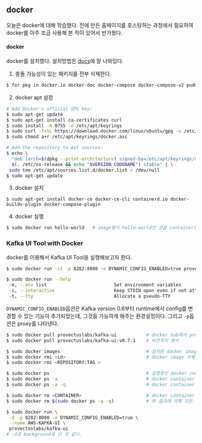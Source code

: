## docker

오늘은 docker에 대해 학습했다. 전에 만든 홈페이지를 호스팅하는 과정에서 필요하여 docker를 아주 조금 사용해 본 적이 있어서 반가웠다.

#### docker

docker를 설치했다. 설치방법은 [docs](https://docs.docker.com/engine/install/ubuntu/)에 잘 나와있다.

1. 충돌 가능성이 있는 패키지를 전부 삭제한다.
```bash
$ for pkg in docker.io docker-doc docker-compose docker-compose-v2 podman-docker containerd runc; do sudo apt-get remove $pkg; done
```

2. docker apt 설정

```bash
# Add Docker's official GPG key:
$ sudo apt-get update
$ sudo apt-get install ca-certificates curl
$ sudo install -m 0755 -d /etc/apt/keyrings
$ sudo curl -fsSL https://download.docker.com/linux/ubuntu/gpg -o /etc/apt/keyrings/docker.asc
$ sudo chmod a+r /etc/apt/keyrings/docker.asc

# Add the repository to Apt sources:
$ echo \
  "deb [arch=$(dpkg --print-architecture) signed-by=/etc/apt/keyrings/docker.asc] https://download.docker.com/linux/ubuntu \
  $(. /etc/os-release && echo "$VERSION_CODENAME") stable" | \
 sudo tee /etc/apt/sources.list.d/docker.list > /dev/null
$ sudo apt-get update
```
3. docker 설치
```
$ sudo apt-get install docker-ce docker-ce-cli containerd.io docker-buildx-plugin docker-compose-plugin
```
4. docker 실행
```bash
$ sudo docker run hello-world   # image명이 hello-world인 것을 container로 띄운다.
```

### Kafka UI Tool with Docker

docker를 이용해서 Kafka UI Tool을 실행해보고자 한다.

```bash
$ sudo docker run -it -p 8282:8080 -e DYNAMIC_CONFIG_ENABLED=true provectuslabs/kafka-ui

$ sudo docker run --help
 -e, --env list                         Set environment variables
 -i, --interactive                      Keep STDIN open even if not attached
 -t, --tty                              Allocate a pseudo-TTY
```
`DYNAMIC_CONFIG_ENABLED`옵션은 Kafka version 0.6부터 runtime에서 config를 변경할 수 있는 기능이 추가되었는데, 그것을 가능하게 해주는 환경설정이다. 그리고 `-p`옵션은 proxy를 나타낸다.

```bash
$ sudo docker pull provectuslabs/kafka-ui           # docker hub에서 provectuslabs/kafka-ui를 다운로드, 제작자명/프로그램명이 작명규칙이다.
$ sudo docker pull provectuslabs/kafka-ui:v0.7.1    # 버전까지 명시

$ sudo docker images                                # 설치된 docker image 조회
$ sudo docker rmi <id>                              # docker image 삭제
$ sudo docker rmi <REPOSITORY:TAG >

$ sudo docker ps                                    # 실행중인 docker container 조회
$ sudo docker ps -a                                 # docker container 조회 (실행중, 비실행중 전부)
$ sudo docker ps -a -q                              # docker container id 조회 (실행중, 비실행중 전부)

$ sudo docker rm <CONTAINER>                        # docker container 삭제, 비실행중이어야 한다.
$ sudo docker rm $(sudo docker ps -a -q)            # 위 결과에 의해 모든 container를 삭제할 수 있다.

$ sudo docker run \
 -d -p 8282:8080 -e DYNAMIC_CONFIG_ENABLED=true \
 --name AWS-KAFKA-UI \
 provectuslabs/kafka-ui
# -d로 background로 던 것 같다.
